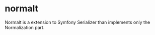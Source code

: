 normalt
=======

Normalt is a extension to Symfony Serializer than implements only the Normalization part.
